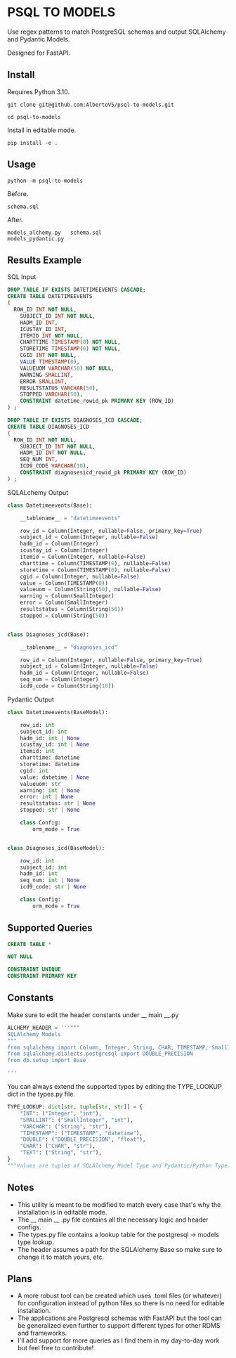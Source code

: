 # PSQL TO MODELS

Use regex patterns to match PostgreSQL schemas and output SQLAlchemy and Pydantic Models. 

Designed for FastAPI.

## Install

Requires Python 3.10.

```shell
git clone git@github.com:AlbertoV5/psql-to-models.git
```

```shell
cd psql-to-models
```
Install in editable mode.
```shell
pip install -e .
```

## Usage

```shell
python -m psql-to-models
```
Before.
```shell
schema.sql
```
After.
```shell
models_alchemy.py	schema.sql
models_pydantic.py
```

## Results Example

SQL Input
```sql
DROP TABLE IF EXISTS DATETIMEEVENTS CASCADE;
CREATE TABLE DATETIMEEVENTS
(
  ROW_ID INT NOT NULL,
	SUBJECT_ID INT NOT NULL,
	HADM_ID INT,
	ICUSTAY_ID INT,
	ITEMID INT NOT NULL,
	CHARTTIME TIMESTAMP(0) NOT NULL,
	STORETIME TIMESTAMP(0) NOT NULL,
	CGID INT NOT NULL,
	VALUE TIMESTAMP(0),
	VALUEUOM VARCHAR(50) NOT NULL,
	WARNING SMALLINT,
	ERROR SMALLINT,
	RESULTSTATUS VARCHAR(50),
	STOPPED VARCHAR(50),
	CONSTRAINT datetime_rowid_pk PRIMARY KEY (ROW_ID)
) ;

DROP TABLE IF EXISTS DIAGNOSES_ICD CASCADE;
CREATE TABLE DIAGNOSES_ICD
(
  ROW_ID INT NOT NULL,
	SUBJECT_ID INT NOT NULL,
	HADM_ID INT NOT NULL,
	SEQ_NUM INT,
	ICD9_CODE VARCHAR(10),
	CONSTRAINT diagnosesicd_rowid_pk PRIMARY KEY (ROW_ID)
) ;
```
SQLALchemy Output

```python
class Datetimeevents(Base):

    __tablename__ = "datetimeevents"

    row_id = Column(Integer, nullable=False, primary_key=True)
    subject_id = Column(Integer, nullable=False)
    hadm_id = Column(Integer)
    icustay_id = Column(Integer)
    itemid = Column(Integer, nullable=False)
    charttime = Column(TIMESTAMP(0), nullable=False)
    storetime = Column(TIMESTAMP(0), nullable=False)
    cgid = Column(Integer, nullable=False)
    value = Column(TIMESTAMP(0))
    valueuom = Column(String(50), nullable=False)
    warning = Column(SmallInteger)
    error = Column(SmallInteger)
    resultstatus = Column(String(50))
    stopped = Column(String(50))


class Diagnoses_icd(Base):

    __tablename__ = "diagnoses_icd"

    row_id = Column(Integer, nullable=False, primary_key=True)
    subject_id = Column(Integer, nullable=False)
    hadm_id = Column(Integer, nullable=False)
    seq_num = Column(Integer)
    icd9_code = Column(String(10))
```

Pydantic Output

```python
class Datetimeevents(BaseModel):

    row_id: int
    subject_id: int
    hadm_id: int | None
    icustay_id: int | None
    itemid: int
    charttime: datetime
    storetime: datetime
    cgid: int
    value: datetime | None
    valueuom: str
    warning: int | None
    error: int | None
    resultstatus: str | None
    stopped: str | None

    class Config:
        orm_mode = True


class Diagnoses_icd(BaseModel):

    row_id: int
    subject_id: int
    hadm_id: int
    seq_num: int | None
    icd9_code: str | None

    class Config:
        orm_mode = True
```

## Supported Queries

```sql
CREATE TABLE *
```

```sql
NOT NULL
```

```sql
CONSTRAINT UNIQUE
CONSTRAINT PRIMARY KEY
```

## Constants

Make sure to edit the header constants under __ main __.py

```python
ALCHEMY_HEADER = '''"""
SQLAlchemy Models
"""
from sqlalchemy import Column, Integer, String, CHAR, TIMESTAMP, SmallInteger
from sqlalchemy.dialects.postgresql import DOUBLE_PRECISION
from db.setup import Base

'''
```

You can always extend the supported types by editing the TYPE_LOOKUP dict in the types.py file.

```python
TYPE_LOOKUP: dict[str, tuple[str, str]] = {
    "INT": ("Integer", "int"),
    "SMALLINT": ("SmallInteger", "int"),
    "VARCHAR": ("String", "str"),
    "TIMESTAMP": ("TIMESTAMP", "datetime"),
    "DOUBLE": ("DOUBLE_PRECISION", "float"),
    "CHAR": ("CHAR", "str"),
    "TEXT": ("String", "str"),
}
"""Values are tuples of SQLAlchemy Model Type and Pydantic/Python Type."""
```

## Notes

- This utility is meant to be modified to match every case that's why the installation is in editable mode.
- The __ main __ .py file contains all the necessary logic and header configs.
- The types.py file contains a lookup table for the postgresql -> models type lookup.
- The header assumes a path for the SQLAlchemy Base so make sure to change it to match yours, etc.

## Plans

- A more robust tool can be created which uses .toml files (or whatever) for configuration instead of python files so there is no need for editable installation.
- The applications are Postgresql schemas with FastAPI but the tool can be generalized even further to support different types for other RDMS and frameworks.
- I'll add support for more queries as I find them in my day-to-day work but feel free to contribute!

